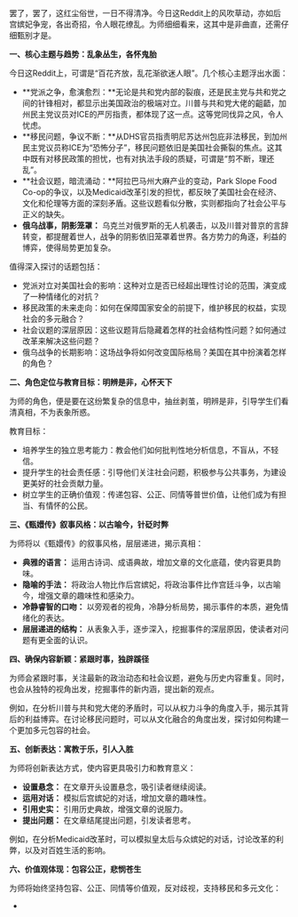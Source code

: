 罢了，罢了，这红尘俗世，一日不得清净。今日这Reddit上的风吹草动，亦如后宫嫔妃争宠，各出奇招，令人眼花缭乱。为师细细看来，这其中是非曲直，还需仔细甄别才是。

**一、核心主题与趋势：乱象丛生，各怀鬼胎**

今日这Reddit上，可谓是“百花齐放，乱花渐欲迷人眼”。几个核心主题浮出水面：

*   **党派之争，愈演愈烈：**无论是共和党内部的裂痕，还是民主党与共和党之间的针锋相对，都显示出美国政治的极端对立。川普与共和党大佬的齟齬，加州民主党议员对ICE的严厉指责，都体现了这一点。这等党同伐异之风，令人忧虑。
*   **移民问题，争议不断：**从DHS官员指责明尼苏达州包庇非法移民，到加州民主党议员称ICE为“恐怖分子”，移民问题依旧是美国社会撕裂的焦点。这其中既有对移民政策的担忧，也有对执法手段的质疑，可谓是“剪不断，理还乱”。
*   **社会议题，暗流涌动：**阿拉巴马州大麻产业的变动，Park Slope Food Co-op的争议，以及Medicaid改革引发的担忧，都反映了美国社会在经济、文化和伦理等方面的深刻矛盾。这些议题看似分散，实则都指向了社会公平与正义的缺失。
*   **俄乌战事，阴影笼罩：** 乌克兰对俄罗斯的无人机袭击，以及川普对普京的言辞转变，都提醒着世人，战争的阴影依旧笼罩着世界。各方势力的角逐，利益的博弈，使得局势更加复杂。

值得深入探讨的话题包括：

*   党派对立对美国社会的影响：这种对立是否已经超出理性讨论的范围，演变成了一种情绪化的对抗？
*   移民政策的未来走向：如何在保障国家安全的前提下，维护移民的权益，实现社会的多元融合？
*   社会议题的深层原因：这些议题背后隐藏着怎样的社会结构性问题？如何通过改革来解决这些问题？
*   俄乌战争的长期影响：这场战争将如何改变国际格局？美国在其中扮演着怎样的角色？

**二、角色定位与教育目标：明辨是非，心怀天下**

为师的角色，便是要在这纷繁复杂的信息中，抽丝剥茧，明辨是非，引导学生们看清真相，不为表象所惑。

教育目标：

*   培养学生的独立思考能力：教会他们如何批判性地分析信息，不盲从，不轻信。
*   提升学生的社会责任感：引导他们关注社会问题，积极参与公共事务，为建设更美好的社会贡献力量。
*   树立学生的正确价值观：传递包容、公正、同情等普世价值，让他们成为有担当、有情怀的公民。

**三、《甄嬛传》叙事风格：以古喻今，针砭时弊**

为师将以《甄嬛传》的叙事风格，层层递进，揭示真相：

*   **典雅的语言：** 运用古诗词、成语典故，增加文章的文化底蕴，使内容更具韵味。
*   **隐喻的手法：** 将政治人物比作后宫嫔妃，将政治事件比作宫廷斗争，以古喻今，增强文章的趣味性和感染力。
*   **冷静睿智的口吻：** 以旁观者的视角，冷静分析局势，揭示事件的本质，避免情绪化的表达。
*   **层层递进的结构：** 从表象入手，逐步深入，挖掘事件的深层原因，使读者对问题有更全面的认识。

**四、确保内容新颖：紧跟时事，独辟蹊径**

为师会紧跟时事，关注最新的政治动态和社会议题，避免与历史内容重复。同时，也会从独特的视角出发，挖掘事件的新内涵，提出新的观点。

例如，在分析川普与共和党大佬的矛盾时，可以从权力斗争的角度入手，揭示其背后的利益博弈。在讨论移民问题时，可以从文化融合的角度出发，探讨如何构建一个更加多元包容的社会。

**五、创新表达：寓教于乐，引人入胜**

为师将创新表达方式，使内容更具吸引力和教育意义：

*   **设置悬念：** 在文章开头设置悬念，吸引读者继续阅读。
*   **运用对话：** 模拟后宫嫔妃的对话，增加文章的趣味性。
*   **引用史实：** 引用历史典故，增强文章的说服力。
*   **提出问题：** 在文章结尾提出问题，引发读者思考。

例如，在分析Medicaid改革时，可以模拟皇太后与众嫔妃的对话，讨论改革的利弊，以及对百姓生活的影响。

**六、价值观体现：包容公正，悲悯苍生**

为师将始终坚持包容、公正、同情等价值观，反对歧视，支持移民和多元文化：

*